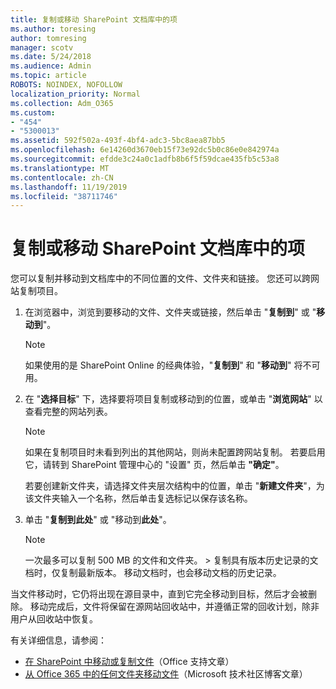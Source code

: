 ```yaml
---
title: 复制或移动 SharePoint 文档库中的项
ms.author: toresing
author: tomresing
manager: scotv
ms.date: 5/24/2018
ms.audience: Admin
ms.topic: article
ROBOTS: NOINDEX, NOFOLLOW
localization_priority: Normal
ms.collection: Adm_O365
ms.custom:
- "454"
- "5300013"
ms.assetid: 592f502a-493f-4bf4-adc3-5bc8aea87bb5
ms.openlocfilehash: 6e14260d3670eb15f73e92dc5b0c86e0e842974a
ms.sourcegitcommit: efdde3c24a0c1adfb8b6f5f59dcae435fb5c53a8
ms.translationtype: MT
ms.contentlocale: zh-CN
ms.lasthandoff: 11/19/2019
ms.locfileid: "38711746"
---
```

# <a name="copy-or-move-items-in-a-sharepoint-document-library"></a>复制或移动 SharePoint 文档库中的项

您可以复制并移动到文档库中的不同位置的文件、文件夹和链接。 您还可以跨网站复制项目。 
  
1. 在浏览器中，浏览到要移动的文件、文件夹或链接，然后单击 "**复制到**" 或 "**移动到**"。

    > [!NOTE]
    > 如果使用的是 SharePoint Online 的经典体验，"**复制到**" 和 "**移动到**" 将不可用。
  
2. 在 "**选择目标**" 下，选择要将项目复制或移动到的位置，或单击 "**浏览网站**" 以查看完整的网站列表。

    > [!NOTE]
    > 如果在复制项目时未看到列出的其他网站，则尚未配置跨网站复制。 若要启用它，请转到 SharePoint 管理中心的 "设置" 页，然后单击 **"确定"**。
  
    若要创建新文件夹，请选择文件夹层次结构中的位置，单击 "**新建文件夹**"，为该文件夹输入一个名称，然后单击复选标记以保存该名称。

3. 单击 "**复制到此处**" 或 "移动到**此处**"。

    > [!NOTE]
    > 一次最多可以复制 500 MB 的文件和文件夹。 > 复制具有版本历史记录的文档时，仅复制最新版本。 移动文档时，也会移动文档的历史记录。
  
 当文件移动时，它仍将出现在源目录中，直到它完全移动到目标，然后才会被删除。 移动完成后，文件将保留在源网站回收站中，并遵循正常的回收计划，除非用户从回收站中恢复。

有关详细信息，请参阅：

 - [在 SharePoint 中移动或复制文件](https://support.office.com/article/move-or-copy-files-in-sharepoint-00e2f483-4df3-46be-a861-1f5f0c1a87bc)（Office 支持文章）
 - [从 Office 365 中的任何文件夹移动文件](https://techcommunity.microsoft.com/t5/Microsoft-SharePoint-Blog/Now-move-files-anywhere-in-Office-365-SharePoint-and-OneDrive/ba-p/146973)（Microsoft 技术社区博客文章）  
